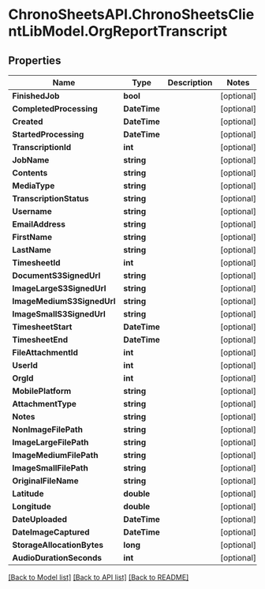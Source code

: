 
# ChronoSheetsAPI.ChronoSheetsClientLibModel.OrgReportTranscript

## Properties

Name | Type | Description | Notes
------------ | ------------- | ------------- | -------------
**FinishedJob** | **bool** |  | [optional] 
**CompletedProcessing** | **DateTime** |  | [optional] 
**Created** | **DateTime** |  | [optional] 
**StartedProcessing** | **DateTime** |  | [optional] 
**TranscriptionId** | **int** |  | [optional] 
**JobName** | **string** |  | [optional] 
**Contents** | **string** |  | [optional] 
**MediaType** | **string** |  | [optional] 
**TranscriptionStatus** | **string** |  | [optional] 
**Username** | **string** |  | [optional] 
**EmailAddress** | **string** |  | [optional] 
**FirstName** | **string** |  | [optional] 
**LastName** | **string** |  | [optional] 
**TimesheetId** | **int** |  | [optional] 
**DocumentS3SignedUrl** | **string** |  | [optional] 
**ImageLargeS3SignedUrl** | **string** |  | [optional] 
**ImageMediumS3SignedUrl** | **string** |  | [optional] 
**ImageSmallS3SignedUrl** | **string** |  | [optional] 
**TimesheetStart** | **DateTime** |  | [optional] 
**TimesheetEnd** | **DateTime** |  | [optional] 
**FileAttachmentId** | **int** |  | [optional] 
**UserId** | **int** |  | [optional] 
**OrgId** | **int** |  | [optional] 
**MobilePlatform** | **string** |  | [optional] 
**AttachmentType** | **string** |  | [optional] 
**Notes** | **string** |  | [optional] 
**NonImageFilePath** | **string** |  | [optional] 
**ImageLargeFilePath** | **string** |  | [optional] 
**ImageMediumFilePath** | **string** |  | [optional] 
**ImageSmallFilePath** | **string** |  | [optional] 
**OriginalFileName** | **string** |  | [optional] 
**Latitude** | **double** |  | [optional] 
**Longitude** | **double** |  | [optional] 
**DateUploaded** | **DateTime** |  | [optional] 
**DateImageCaptured** | **DateTime** |  | [optional] 
**StorageAllocationBytes** | **long** |  | [optional] 
**AudioDurationSeconds** | **int** |  | [optional] 

[[Back to Model list]](../README.md#documentation-for-models)
[[Back to API list]](../README.md#documentation-for-api-endpoints)
[[Back to README]](../README.md)

